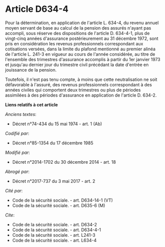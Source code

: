 # Article D634-4

Pour la détermination, en application de l'article L. 634-4, du revenu annuel moyen servant de base au calcul de la pension
des assurés n'ayant pas accompli, sous réserve des dispositions de l'article D. 634-4-1, plus de vingt-cinq années
d'assurance postérieurement au 31 décembre 1972, sont pris en considération les revenus professionnels correspondant aux
cotisations versées, dans la limite du plafond mentionné au premier alinéa de l'article L. 241-3 en vigueur au cours de
l'année considérée, au titre de l'ensemble des trimestres d'assurance accomplis à partir du 1er janvier 1973 et jusqu'au
dernier jour du trimestre civil précédant la date d'entrée en jouissance de la pension. 

Toutefois, il n'est pas tenu compte, à moins que cette neutralisation ne soit défavorable à l'assuré, des revenus
professionnels correspondant à des années civiles qui comportent deux trimestres ou plus de périodes assimilées à des
périodes d'assurance en application de l'article D. 634-2.

**Liens relatifs à cet article**

_Anciens textes_:

  - Décret n°74-434 du 15 mai 1974 - art. 1 (Ab)

_Codifié par_:

  - Décret n°85-1354 du 17 décembre 1985

_Modifié par_:

  - Décret n°2014-1702 du 30 décembre 2014 - art. 18

_Abrogé par_:

  - Décret n°2017-737 du 3 mai 2017 - art. 2

_Cité par_:

  - Code de la sécurité sociale. - art. D634-14-1 (VT)
  - Code de la sécurité sociale. - art. D635-6 (M)

_Cite_:

  - Code de la sécurité sociale. - art. D634-2
  - Code de la sécurité sociale. - art. D634-4-1
  - Code de la sécurité sociale. - art. L241-3
  - Code de la sécurité sociale. - art. L634-4
